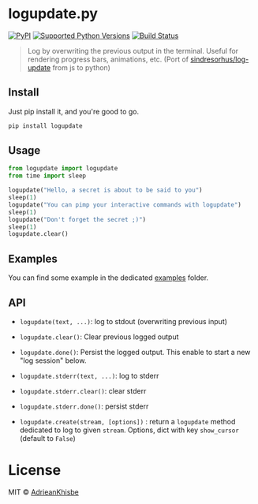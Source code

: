 # logupdate.py

[![PyPI](https://img.shields.io/pypi/v/logupdate.svg)](https://pypi.org/project/logupdate/)
[![Supported Python Versions](https://img.shields.io/pypi/pyversions/logupdate.svg)](https://pypi.python.org/pypi/logupdate)
[![Build Status](https://travis-ci.org/AdrieanKhisbe/logupdate.py.svg?branch=master)](https://travis-ci.org/AdrieanKhisbe/logupdate.py)

> Log by overwriting the previous output in the terminal. 
> Useful for rendering progress bars, animations, etc.
> (Port of [sindresorhus/log-update](https://github.com/sindresorhus/log-update) from js to python)

## Install
Just pip install it, and you're good to go.

```bash
pip install logupdate
```

## Usage
```python
from logupdate import logupdate
from time import sleep

logupdate("Hello, a secret is about to be said to you")
sleep(1)
logupdate("You can pimp your interactive commands with logupdate")
sleep(1)
logupdate("Don't forget the secret ;)")
sleep(1)
logupdate.clear()
```

## Examples

You can find some example in the dedicated [examples](./examples) folder.

## API
- `logupdate(text, ...)`: log to stdout (overwriting previous input)
- `logupdate.clear()`: Clear previous logged output
- `logupdate.done()`: Persist the logged output. This enable to start a new "log session" below.

- `logupdate.stderr(text, ...)`: log to stderr
- `logupdate.stderr.clear()`: clear stderr
- `logupdate.stderr.done()`:  persist stderr

- `logupdate.create(stream, [options])` : return a `logupdate` method dedicated to log to given `stream`. Options, dict with key `show_cursor` (default to `False`)

# License
MIT © [AdrieanKhisbe](https://github.com/AdrieanKhisbe)
